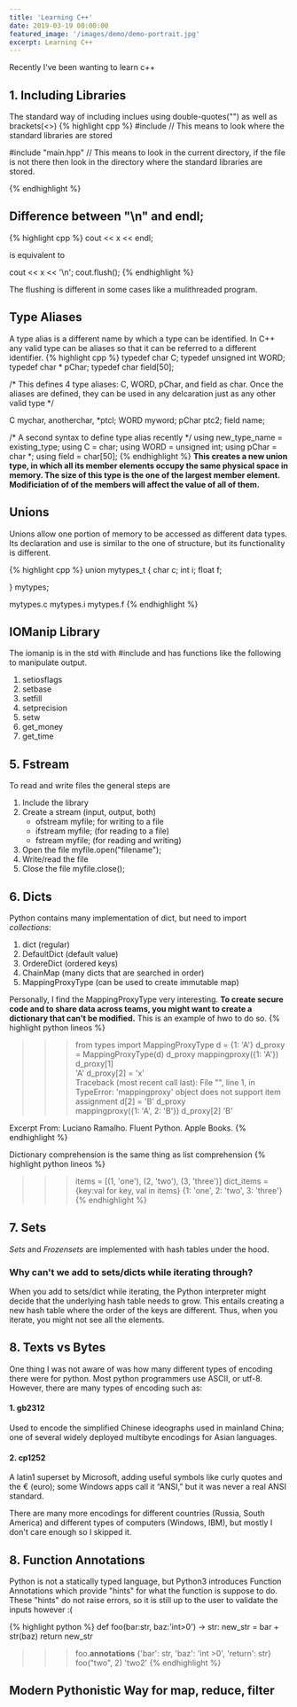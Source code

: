 ```yaml
---
title: 'Learning C++'
date: 2019-03-19 00:00:00
featured_image: '/images/demo/demo-portrait.jpg'
excerpt: Learning C++
---
```



Recently I've been wanting to learn c++

## 1. Including Libraries
The standard way of including inclues using double-quotes("") as well as brackets(<>)
{% highlight cpp %}
#include <iostream> // This means to look  where the standard libraries are stored

#include "main.hpp" // This means to look in the current directory, if the file is not there then look in the directory where the standard libraries are stored. 

{% endhighlight %}

## Difference between "\n" and endl;
{% highlight cpp %}
cout << x << endl;

is equivalent to 

cout << x << '\n';
cout.flush();
{% endhighlight %}

The flushing is different in some cases like a mulithreaded program.

## Type Aliases
A type alias is a different name by which a type can be identified. In C++ any valid type can be aliases so that it can be referred to a different identifier.
{% highlight cpp %}
typedef char C;
typedef unsigned int WORD;
typedef char * pChar;
typedef char field[50];

/* This defines 4 type aliases: C, WORD, pChar, and field as char. Once the aliases are defined, they can be used in any delcaration just as any other valid type */

C mychar, anotherchar, *ptcl;
WORD myword;
pChar ptc2;
field name;

/* A second syntax to define type alias recently */
using new_type_name = existing_type;
using C = char;
using WORD = unsigned int;
using pChar = char *;
using field = char[50];
{% endhighlight %}
**This creates a new union type, in which all its member elements occupy the same physical space in memory. The size of this type is the one of the largest member element. Modificiation of of the members will affect the value of all of them.**

## Unions
Unions allow one portion of memory to be accessed as different data types. Its declaration and use is similar to the one of structure, but its functionality is different. 

{% highlight cpp %}
union mytypes_t {
    char c;
    int i;
    float f;

} mytypes;

mytypes.c
mytypes.i
mytypes.f
{% endhighlight %}

## IOManip Library
The iomanip is in the std with #include <iomanip> and has functions like the following to manipulate output.
1. setiosflags
2. setbase
3. setfill
4. setprecision
5. setw
6. get_money
7. get_time

## 5. Fstream
To read and write files the general steps are
1. Include the <fstream> library
2. Create a stream (input, output, both)
    - ofstream myfile; for writing to a file
    - ifstream myfile; (for reading to a file)
    - fstream myfile; (for reading and writing)
3. Open the file myfile.open("filename");
4. Write/read the file
5. Close the file myfile.close();

## 6. Dicts
Python contains many implementation of dict, but need to import *collections*:
1. dict (regular)
2. DefaultDict (default value)
3. OrdereDict (ordered keys)
4. ChainMap (many dicts that are searched in order)
5. MappingProxyType (can be used to create immutable map)

Personally, I find the MappingProxyType very interesting. **To create secure code and to share data across teams, you might want to create a dictionary that can't be modified.** This is an example of hwo to do so. 
{% highlight python lineos %}
>>> from types import MappingProxyType
>>> d = {1: 'A'}
>>> d_proxy = MappingProxyType(d)
>>> d_proxy
mappingproxy({1: 'A'})
>>> d_proxy[1]  
'A'
>>> d_proxy[2] = 'x'  
Traceback (most recent call last):
  File "<stdin>", line 1, in <module>
TypeError: 'mappingproxy' object does not support item assignment
>>> d[2] = 'B'
>>> d_proxy  
mappingproxy({1: 'A', 2: 'B'})
>>> d_proxy[2]
'B'
>>>
Excerpt From: Luciano Ramalho. Fluent Python. Apple Books. 
{% endhighlight %}


Dictionary comprehension is the same thing as list comprehension
{% highlight python lineos %}
>>> items = [(1, 'one'), (2, 'two'), (3, 'three')]
>>> dict_items = {key:val for key, val in items}
{1: 'one', 2: 'two', 3: 'three'}
{% endhighlight %}

## 7. Sets
*Sets* and *Frozensets* are implemented with hash tables under the hood. 

### Why can't we add to sets/dicts while iterating through?
When you add to sets/dict while iterating, the Python interpreter might
decide that the underlying hash table needs to grow. This entails creating a new hash table where the order of the keys are different. Thus, when you iterate, you might not see all the elements. 

## 8. Texts vs Bytes
One thing I was not aware of was how many different types of encoding there were for python. Most python programmers use ASCII, or utf-8. However, there are many types of encoding such as:
#### 1. gb2312
Used to encode the simplified Chinese ideographs used in mainland China; one of several widely deployed multibyte encodings for Asian languages.
#### 2. cp1252
A latin1 superset by Microsoft, adding useful symbols like curly quotes and the € (euro); some Windows apps call it “ANSI,” but it was never a real ANSI standard.

There are many more encodings for different countries (Russia, South America) and different types of computers (Windows, IBM), but mostly I don't care enough so I skipped it. 


## 8. Function Annotations
Python is not a statically typed language, but Python3 introduces Function Annotations which provide "hints" for what the function is suppose to do. These "hints" do not raise errors, so it is still up to the user to validate the inputs however :(

{% highlight python %}
def foo(bar:str, baz:'int>0') -> str:
  new_str = bar + str(baz)
  return new_str

>>> foo.__annotations__
{'bar': str, 'baz': 'int >0', 'return': str}
>>> foo("two", 2)
'two2'
{% endhighlight %}



## Modern Pythonistic Way for map, reduce, filter